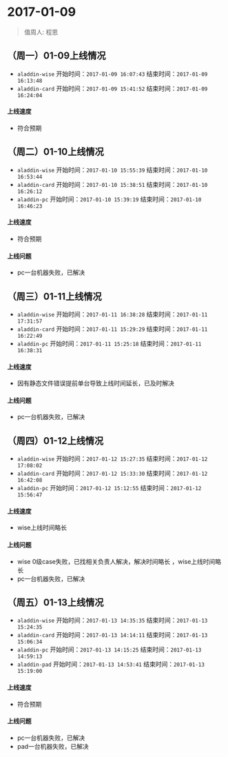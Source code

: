 # 2017-01-09

> 值周人: 程恩 

## （周一）01-09上线情况
* `aladdin-wise` 开始时间：`2017-01-09 16:07:43`   结束时间：`2017-01-09 16:13:48`   
* `aladdin-card` 开始时间：`2017-01-09 15:41:52`   结束时间：`2017-01-09 16:24:04`   
 
#### 上线速度
* 符合预期

## （周二）01-10上线情况
* `aladdin-wise` 开始时间：`2017-01-10 15:55:39`   结束时间：`2017-01-10 16:53:44`   
* `aladdin-card` 开始时间：`2017-01-10 15:38:51`   结束时间：`2017-01-10 16:26:12`   
* `aladdin-pc`   开始时间：`2017-01-10 15:39:19`   结束时间：`2017-01-10 16:46:23` 

#### 上线速度
* 符合预期

#### 上线问题
* pc一台机器失败，已解决 

## （周三）01-11上线情况
* `aladdin-wise` 开始时间：`2017-01-11 16:38:28`   结束时间：`2017-01-11 17:31:57`   
* `aladdin-card` 开始时间：`2017-01-11 15:29:29`   结束时间：`2017-01-11 16:22:49`
* `aladdin-pc`   开始时间：`2017-01-11 15:25:18`   结束时间：`2017-01-11 16:38:31` 

#### 上线速度
* 因有静态文件错误提前单台导致上线时间延长，已及时解决 

#### 上线问题
* pc一台机器失败，已解决 

## （周四）01-12上线情况
* `aladdin-wise` 开始时间：`2017-01-12 15:27:35`   结束时间：`2017-01-12 17:08:02`   
* `aladdin-card` 开始时间：`2017-01-12 15:33:30`   结束时间：`2017-01-12 16:42:08`
* `aladdin-pc`   开始时间：`2017-01-12 15:12:55`   结束时间：`2017-01-12 15:56:47`  
 
#### 上线速度
* wise上线时间略长

#### 上线问题
* wise 0级case失败，已找相关负责人解决，解决时间略长 ，wise上线时间略长  
* pc一台机器失败，已解决

## （周五）01-13上线情况
* `aladdin-wise` 开始时间：`2017-01-13 14:35:35`   结束时间：`2017-01-13 15:24:35`   
* `aladdin-card` 开始时间：`2017-01-13 14:14:11`   结束时间：`2017-01-13 15:06:34`   
* `aladdin-pc`   开始时间：`2017-01-13 14:15:25`   结束时间：`2017-01-13 14:59:13`  
* `aladdin-pad`  开始时间：`2017-01-13 14:53:41`   结束时间：`2017-01-13 15:19:00`  

#### 上线速度
* 符合预期

#### 上线问题
* pc一台机器失败，已解决
* pad一台机器失败，已解决
